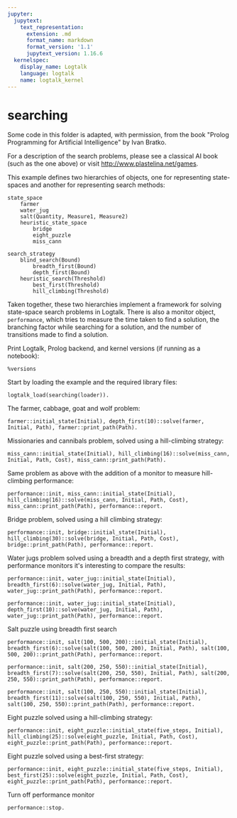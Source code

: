```yaml
---
jupyter:
  jupytext:
    text_representation:
      extension: .md
      format_name: markdown
      format_version: '1.1'
      jupytext_version: 1.16.6
  kernelspec:
    display_name: Logtalk
    language: logtalk
    name: logtalk_kernel
---
```


<!--
________________________________________________________________________

This file is part of Logtalk <https://logtalk.org/>  
SPDX-FileCopyrightText: 1998-2025 Paulo Moura <pmoura@logtalk.org>  
SPDX-License-Identifier: Apache-2.0

Licensed under the Apache License, Version 2.0 (the "License");
you may not use this file except in compliance with the License.
You may obtain a copy of the License at

    http://www.apache.org/licenses/LICENSE-2.0

Unless required by applicable law or agreed to in writing, software
distributed under the License is distributed on an "AS IS" BASIS,
WITHOUT WARRANTIES OR CONDITIONS OF ANY KIND, either express or implied.
See the License for the specific language governing permissions and
limitations under the License.
________________________________________________________________________
-->

# searching

Some code in this folder is adapted, with permission, from the book 
"Prolog Programming for Artificial Intelligence" by Ivan Bratko.

For a description of the search problems, please see a classical AI book 
(such as the one above) or visit <http://www.plastelina.net/games>.

This example defines two hierarchies of objects, one for representing 
state-spaces and another for representing search methods:

```text
state_space
	farmer
	water_jug
	salt(Quantity, Measure1, Measure2)
	heuristic_state_space
		bridge
		eight_puzzle
		miss_cann

search_strategy
	blind_search(Bound)
		breadth_first(Bound)
		depth_first(Bound)
	heuristic_search(Threshold)
		best_first(Threshold)
		hill_climbing(Threshold)
```

Taken together, these two hierarchies implement a framework for solving 
state-space search problems in Logtalk. There is also a monitor object, 
`performance`, which tries to measure the time taken to find a solution, 
the branching factor while searching for a solution, and the number of 
transitions made to find a solution.

Print Logtalk, Prolog backend, and kernel versions (if running as a notebook):

```logtalk
%versions
```

Start by loading the example and the required library files:

```logtalk
logtalk_load(searching(loader)).
```

The farmer, cabbage, goat and wolf problem:

```logtalk
farmer::initial_state(Initial), depth_first(10)::solve(farmer, Initial, Path), farmer::print_path(Path).
```

<!--
cgwf.<__>..........____
c_w_..........<__>.f_g_
c_wf.<__>..........__g_
__w_..........<__>.fcg_
_gwf.<__>.........._c__
_g__..........<__>.fc_w
_g_f.<__>.........._c_w
____..........<__>.fcgw

Path = [(north,north,north,north),(north,south,north,south),(north,south,north,north),(south,south,north,south),(south,north,north,north),(south,north,south,south),(south,north,south,north),(south,south,south,south)],
Initial = (north,north,north,north) ? 

true.
-->

Missionaries and cannibals problem, solved using a hill-climbing strategy:

```logtalk
miss_cann::initial_state(Initial), hill_climbing(16)::solve(miss_cann, Initial, Path, Cost), miss_cann::print_path(Path).
```

<!--
MMMCCC.<__>..........
MMCC..........<__>.MC
MMMCC.<__>..........C
MMM..........<__>.CCC
MMMC.<__>..........CC
MC..........<__>.MMCC
MMCC.<__>..........MC
CC..........<__>.MMMC
CCC.<__>..........MMM
C..........<__>.MMMCC
CC.<__>..........MMMC
..........<__>.MMMCCC

Cost = 15,
Path = [((3,3),left,0,0),((2,2),right,1,1),((3,2),left,0,1),((3,0),right,0,3),((3,1),left,0,2),((1,1),right,2,2),((2,2),left,1,1),((0,2),right,3,1),((0,3),left,3,0),((0,1),right,3,2),((0,2),left,3,1),((0,0),right,3,3)],
Initial = ((3,3),left,0,0)

true.
-->

Same problem as above with the addition of a monitor to measure hill-climbing performance:

```logtalk
performance::init, miss_cann::initial_state(Initial), hill_climbing(16)::solve(miss_cann, Initial, Path, Cost), miss_cann::print_path(Path), performance::report.
```

<!--
MMMCCC.<__>..........
MMCC..........<__>.MC
MMMCC.<__>..........C
MMM..........<__>.CCC
MMMC.<__>..........CC
MC..........<__>.MMCC
MMCC.<__>..........MC
CC..........<__>.MMMC
CCC.<__>..........MMM
C..........<__>.MMMCC
CC.<__>..........MMMC
..........<__>.MMMCCC
solution length: 12
number of state transitions: 26
ratio solution length / state transitions: 0.461538
minimum branching degree: 1
average branching degree: 2.30769
maximum branching degree: 3
time: 0.02

Cost = 15,
Path = [((3,3),left,0,0),((2,2),right,1,1),((3,2),left,0,1),((3,0),right,0,3),((3,1),left,0,2),((1,1),right,2,2),((2,2),left,1,1),((0,2),right,3,1),((0,3),left,3,0),((0,1),right,3,2),((0,2),left,3,1),((0,0),right,3,3)],
Initial = ((3,3),left,0,0) ? 

true.
-->

Bridge problem, solved using a hill climbing strategy:

```logtalk
performance::init, bridge::initial_state(Initial), hill_climbing(30)::solve(bridge, Initial, Path, Cost), bridge::print_path(Path), performance::report.
```

<!--
 _|____________|_ lamp 1 3 6 8 12 
1 3  lamp _|____________|_ 6 8 12 
3  _|____________|_ lamp 1 6 8 12 
1 3 6  lamp _|____________|_ 8 12 
3 6  _|____________|_ lamp 1 8 12 
3 6 8 12  lamp _|____________|_ 1 
6 8 12  _|____________|_ lamp 1 3 
1 3 6 8 12  lamp _|____________|_ 
solution length: 8
state transitions (including previous solutions): 555
ratio solution length / state transitions: 0.014414414414414415
minimum branching degree: 1
average branching degree: 7.32579185520362
maximum branching degree: 15
time: 0.012381000000000086
Initial = s([], right, [1, 3, 6, 8, 12]),
Path = [s([], right, [1, 3, 6, 8, 12]), s([1, 3], left, [6, 8, 12]), s([3], right, [1, 6, 8, 12]), s([1, 3, 6], left, [8, 12]), s([3, 6], right, [1, 8, 12]), s([3, 6|...], left, [1]), s([6|...], right, [1|...]), s([...|...], left, [])],
Cost = 29

true.
-->

Water jugs problem solved using a breadth and a depth first strategy, with performance monitors
it's interesting to compare the results:

```logtalk
performance::init, water_jug::initial_state(Initial), breadth_first(6)::solve(water_jug, Initial, Path), water_jug::print_path(Path), performance::report.
```

<!--
4-gallon jug: 0
3-gallon jug: 0

4-gallon jug: 0
3-gallon jug: 3

4-gallon jug: 3
3-gallon jug: 0

4-gallon jug: 3
3-gallon jug: 3

4-gallon jug: 4
3-gallon jug: 2

4-gallon jug: 0
3-gallon jug: 2

solution length: 6
number of state transitions: 109
ratio solution length / state transitions: 0.0550459
minimum branching degree: 2
average branching degree: 3.63158
maximum branching degree: 4
time: 0.02

Path = [(0,0),(0,3),(3,0),(3,3),(4,2),(0,2)],
Initial = (0,0) ? 

true.
-->

```logtalk
performance::init, water_jug::initial_state(Initial), depth_first(10)::solve(water_jug, Initial, Path), water_jug::print_path(Path), performance::report.
```

<!--
4-gallon jug: 0
3-gallon jug: 0

4-gallon jug: 4
3-gallon jug: 0

4-gallon jug: 4
3-gallon jug: 3

4-gallon jug: 0
3-gallon jug: 3

4-gallon jug: 3
3-gallon jug: 0

4-gallon jug: 3
3-gallon jug: 3

4-gallon jug: 4
3-gallon jug: 2

4-gallon jug: 0
3-gallon jug: 2

solution length: 8
number of state transitions: 12
ratio solution length / state transitions: 0.666667
minimum branching degree: 1
average branching degree: 2
maximum branching degree: 3
time: 0.00

Path = [(0,0),(4,0),(4,3),(0,3),(3,0),(3,3),(4,2),(0,2)],
Initial = (0,0) ? 

true.
-->

Salt puzzle using breadth first search

```logtalk
performance::init, salt(100, 500, 200)::initial_state(Initial), breadth_first(6)::solve(salt(100, 500, 200), Initial, Path), salt(100, 500, 200)::print_path(Path), performance::report.
```

<!--
(0, 0, 0)	all_empty
(0, 500, 0)	fill(m1)
(0, 300, 200)	transfer(m1, m2)
(0, 300, 0)	empty(m2)
(0, 100, 200)	transfer(m1, m2)
(100, 0, 200)	transfer(m1, acc)
solution length: 6
state transitions (including previous solutions): 405
ratio solution length / state transitions: 0.0148148
minimum branching degree: 1
average branching degree: 4.06863
maximum branching degree: 6
time: 0.03
Initial = (0, 0, 0, all_empty),
Path = [ (0, 0, 0, all_empty), (0, 500, 0, fill(m1)), (0, 300, 200, transfer(m1, m2)), (0, 300, 0, empty(m2)), (0, 100, 200, transfer(m1, m2)), (100, 0, 200, transfer(..., ...))] .

true.
-->

```logtalk
performance::init, salt(200, 250, 550)::initial_state(Initial), breadth_first(7)::solve(salt(200, 250, 550), Initial, Path), salt(200, 250, 550)::print_path(Path), performance::report.
```

<!--
(0, 0, 0)	all_empty
(0, 250, 0)	fill(m1)
(0, 0, 250)	transfer(m1, m2)
(0, 250, 250)	fill(m1)
(0, 0, 500)	transfer(m1, m2)
(0, 250, 500)	fill(m1)
(0, 200, 550)	transfer(m1, m2)
(200, 0, 550)	transfer(m1, acc)
solution length: 8
state transitions (including previous solutions): 2475
ratio solution length / state transitions: 0.00323232
minimum branching degree: 1
average branching degree: 4.21042
maximum branching degree: 6
time: 0.29
Initial = (0, 0, 0, all_empty),
Path = [ (0, 0, 0, all_empty), (0, 250, 0, fill(m1)), (0, 0, 250, transfer(m1, m2)), (0, 250, 250, fill(m1)), (0, 0, 500, transfer(m1, m2)), (0, 250, 500, fill(...)), (0, 200, ..., ...), (200, ..., ...)] .

true.
-->

```logtalk
performance::init, salt(100, 250, 550)::initial_state(Initial), breadth_first(11)::solve(salt(100, 250, 550), Initial, Path), salt(100, 250, 550)::print_path(Path), performance::report.
```

<!--
(0, 0, 0)	all_empty
(0, 0, 550)	fill(m2)
(0, 250, 300)	transfer(m2, m1)
(0, 0, 300)	empty(m1)
(0, 250, 50)	transfer(m2, m1)
(50, 250, 0)	transfer(m2, acc)
(50, 0, 0)	empty(m1)
(50, 0, 550)	fill(m2)
(50, 250, 300)	transfer(m2, m1)
(50, 0, 300)	empty(m1)
(50, 250, 50)	transfer(m2, m1)
(100, 250, 0)	transfer(m2, acc)
solution length: 12
state transitions (including previous solutions): 189914
ratio solution length / state transitions: 6.31865e-05
minimum branching degree: 1
average branching degree: 4.47592
maximum branching degree: 6
time: 94.44
Initial = (0, 0, 0, all_empty),
Path = [ (0, 0, 0, all_empty), (0, 0, 550, fill(m2)), (0, 250, 300, transfer(m2, m1)), (0, 0, 300, empty(m1)), (0, 250, 50, transfer(m2, m1)), (50, 250, 0, transfer(..., ...)), (50, 0, ..., ...), (50, ..., ...), (..., ...)|...] .

true.
-->

Eight puzzle solved using a hill-climbing strategy:

```logtalk
performance::init, eight_puzzle::initial_state(five_steps, Initial), hill_climbing(25)::solve(eight_puzzle, Initial, Path, Cost), eight_puzzle::print_path(Path), performance::report.
```

<!--
283
164
7 5

283
1 4
765

2 3
184
765

 23
184
765

123
 84
765

123
8 4
765
solution length: 6
number of state transitions: 15
ratio solution length / state transitions: 0.4
minimum branching degree: 2
average branching degree: 3.13333
maximum branching degree: 4
time: 0.01

Cost = 5,
Path = [[2/1,1/2,1/3,3/3,3/2,3/1,2/2,1/1,2/3],[2/2,1/2,1/3,3/3,3/2,3/1,2/1,1/1,2/3],[2/3,1/2,1/3,3/3,3/2,3/1,2/1,1/1,2/2],[1/3,1/2,2/3,3/3,3/2,3/1,2/1,1/1,2/2],[1/2,1/3,2/3,3/3,3/2,3/1,2/1,1/1,2/2],[2/2,1/3,2/3,3/3,3/2,3/1,2/1,1/1,1/2]],
Initial = [2/1,1/2,1/3,3/3,3/2,3/1,2/2,1/1,2/3] ? 

true.
-->

Eight puzzle solved using a best-first strategy:

```logtalk
performance::init, eight_puzzle::initial_state(five_steps, Initial), best_first(25)::solve(eight_puzzle, Initial, Path, Cost), eight_puzzle::print_path(Path), performance::report.
```

<!--
283
164
7 5

283
1 4
765

2 3
184
765

 23
184
765

123
 84
765

123
8 4
765
solution length: 6
number of state transitions: 15
ratio solution length / state transitions: 0.4
minimum branching degree: 2
average branching degree: 3.13333
maximum branching degree: 4
time: 0.02

Cost = 5,
Path = [[2/1,1/2,1/3,3/3,3/2,3/1,2/2,1/1,2/3],[2/2,1/2,1/3,3/3,3/2,3/1,2/1,1/1,2/3],[2/3,1/2,1/3,3/3,3/2,3/1,2/1,1/1,2/2],[1/3,1/2,2/3,3/3,3/2,3/1,2/1,1/1,2/2],[1/2,1/3,2/3,3/3,3/2,3/1,2/1,1/1,2/2],[2/2,1/3,2/3,3/3,3/2,3/1,2/1,1/1,1/2]],
Initial = [2/1,1/2,1/3,3/3,3/2,3/1,2/2,1/1,2/3] ? 

true.
-->

Turn off performance monitor

```logtalk
performance::stop.
```

<!--
true.
-->

